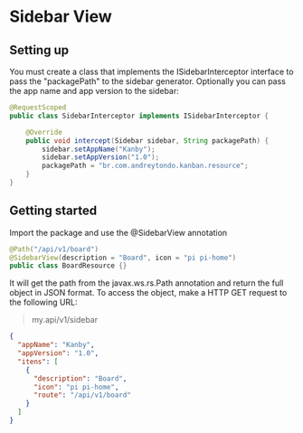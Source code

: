 # Sidebar View

## Setting up

You must create a class that implements the ISidebarInterceptor interface to pass the "packagePath" to the sidebar
generator. Optionally you can pass the app name and app version to the sidebar:
```java
@RequestScoped
public class SidebarInterceptor implements ISidebarInterceptor {

    @Override
    public void intercept(Sidebar sidebar, String packagePath) {
        sidebar.setAppName("Kanby");
        sidebar.setAppVersion("1.0");
        packagePath = "br.com.andreytondo.kanban.resource";
    }
}
```
## Getting started

Import the package and use the @SidebarView annotation
```java
@Path("/api/v1/board")
@SidebarView(description = "Board", icon = "pi pi-home")
public class BoardResource {}
```

It will get the path from the javax.ws.rs.Path annotation and return the full object in JSON format.
To access the object, make a HTTP GET request to the following URL:
> my.api/v1/sidebar

```JSON
{
  "appName": "Kanby",
  "appVersion": "1.0",
  "itens": [
    {
      "description": "Board",
      "icon": "pi pi-home",
      "route": "/api/v1/board"
    }
  ]
}
```